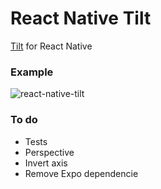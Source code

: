 # React Native Tilt

[Tilt](https://github.com/f-hmns/Tilt) for React Native

### Example

![react-native-tilt](https://raw.githubusercontent.com/psicotropicos/react-native-tilt/master/gif/react-native-til.gif)

### To do

- Tests
- Perspective
- Invert axis
- Remove Expo dependencie
